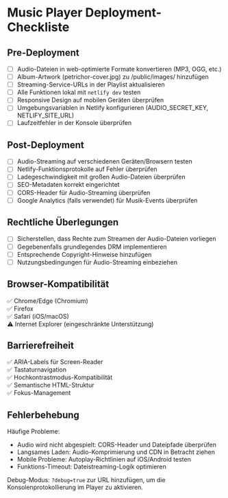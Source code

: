 # Music Player Deployment-Checkliste

## Pre-Deployment

- [ ] Audio-Dateien in web-optimierte Formate konvertieren (MP3, OGG, etc.)
- [ ] Album-Artwork (petrichor-cover.jpg) zu /public/images/ hinzufügen
- [ ] Streaming-Service-URLs in der Playlist aktualisieren
- [ ] Alle Funktionen lokal mit `netlify dev` testen
- [ ] Responsive Design auf mobilen Geräten überprüfen
- [ ] Umgebungsvariablen in Netlify konfigurieren (AUDIO_SECRET_KEY, NETLIFY_SITE_URL)
- [ ] Laufzeitfehler in der Konsole überprüfen

## Post-Deployment

- [ ] Audio-Streaming auf verschiedenen Geräten/Browsern testen
- [ ] Netlify-Funktionsprotokolle auf Fehler überprüfen
- [ ] Ladegeschwindigkeit mit großen Audio-Dateien überprüfen
- [ ] SEO-Metadaten korrekt eingerichtet
- [ ] CORS-Header für Audio-Streaming überprüfen
- [ ] Google Analytics (falls verwendet) für Musik-Events überprüfen

## Rechtliche Überlegungen

- [ ] Sicherstellen, dass Rechte zum Streamen der Audio-Dateien vorliegen
- [ ] Gegebenenfalls grundlegendes DRM implementieren
- [ ] Entsprechende Copyright-Hinweise hinzufügen
- [ ] Nutzungsbedingungen für Audio-Streaming einbeziehen

## Browser-Kompatibilität

✅ Chrome/Edge (Chromium)  
✅ Firefox  
✅ Safari (iOS/macOS)  
⚠️ Internet Explorer (eingeschränkte Unterstützung)

## Barrierefreiheit

✅ ARIA-Labels für Screen-Reader  
✅ Tastaturnavigation  
✅ Hochkontrastmodus-Kompatibilität  
✅ Semantische HTML-Struktur  
✅ Fokus-Management

## Fehlerbehebung

Häufige Probleme:
- Audio wird nicht abgespielt: CORS-Header und Dateipfade überprüfen
- Langsames Laden: Audio-Komprimierung und CDN in Betracht ziehen
- Mobile Probleme: Autoplay-Richtlinien auf iOS/Android testen
- Funktions-Timeout: Dateistreaming-Logik optimieren

Debug-Modus:
`?debug=true` zur URL hinzufügen, um die Konsolenprotokollierung im Player zu aktivieren.
